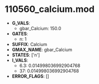 # 110560_calcium.mod

- **G_VALS**:
  - gbar_Calcium: 150.0
- **GATES**:
  - n: 1
- **SUFFIX**: Calcium
- **GMAX_NAME**: gbar_Calcium
- **STATES**: ['n']
- **I_VALS**:
  - 6.3: 0.014998036992904768
  - 37: 0.014998036992904768
- **ERROR_FLAGS**: []
